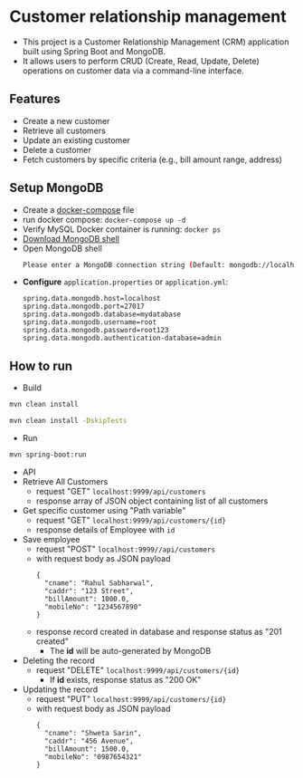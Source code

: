 # Customer relationship management
- This project is a Customer Relationship Management (CRM) application built using Spring Boot and MongoDB. 
- It allows users to perform CRUD (Create, Read, Update, Delete) operations on customer data via a command-line interface.

## Features
- Create a new customer
- Retrieve all customers
- Update an existing customer
- Delete a customer
- Fetch customers by specific criteria (e.g., bill amount range, address)
## Setup MongoDB
- Create a [docker-compose](docker-compose.yml) file
- run docker compose: `docker-compose up -d`
- Verify MySQL Docker container is running: `docker ps`
- [Download MongoDB shell](https://www.mongodb.com/try/download/shell)
- Open MongoDB shell
  ```bash
  Please enter a MongoDB connection string (Default: mongodb://localhost/): mongodb://root:root123@localhost:27017/admin
  ```
- **Configure** `application.properties` or `application.yml`:
  ```properties
  spring.data.mongodb.host=localhost
  spring.data.mongodb.port=27017
  spring.data.mongodb.database=mydatabase
  spring.data.mongodb.username=root
  spring.data.mongodb.password=root123
  spring.data.mongodb.authentication-database=admin
  ```
## How to run
- Build 
```bash
mvn clean install

mvn clean install -DskipTests
```
- Run
```bash
mvn spring-boot:run
```

- API
- Retrieve All Customers
  - request "GET" `localhost:9999/api/customers`
  - response array of JSON object containing list of all customers
- Get specific customer using "Path variable"
  - request "GET" `localhost:9999/api/customers/{id}`
  - response details of Employee with `id`
- Save employee
  - request "POST" `localhost:9999//api/customers`
  - with request body as JSON payload
    ```
    {
      "cname": "Rahul Sabharwal",
      "caddr": "123 Street",
      "billAmount": 1000.0,
      "mobileNo": "1234567890"
    }    
    ```
  - response record created in database and response status as "201 created"
    - The **id** will be auto-generated by MongoDB
- Deleting the record
  - request "DELETE" `localhost:9999/api/customers/{id}`
    - If **id** exists, response status as "200 OK"
- Updating the record     
  - request "PUT" `localhost:9999/api/customers/{id}`
  - with request body as JSON payload 
    ```
    {
      "cname": "Shweta Sarin",
      "caddr": "456 Avenue",
      "billAmount": 1500.0,
      "mobileNo": "0987654321"
    }
    ```